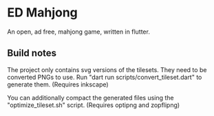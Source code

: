 # ED Mahjong

An open, ad free, mahjong game, written in flutter.

## Build notes

The project only contains svg versions of the tilesets. They need to be
converted PNGs to use. Run "dart run scripts/convert_tileset.dart" to generate
them. (Requires inkscape)

You can additionally compact the generated files using the
"optimize_tileset.sh" script. (Requires optipng and zopflipng)
